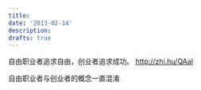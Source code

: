 ```yaml
---
title: 
date: '2013-02-14'
description:
drafts: true
---
```


自由职业者追求自由，创业者追求成功。 http://zhi.hu/QAal

自由职业者与创业者的概念一直混淆
